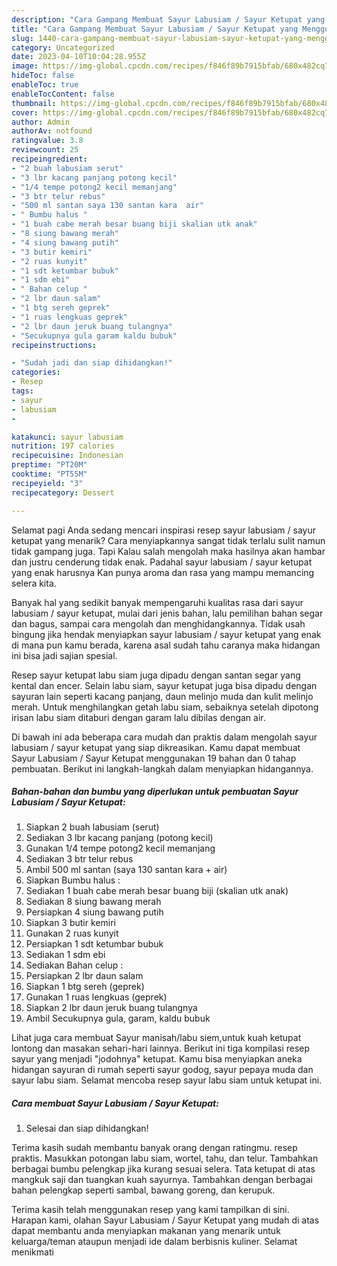 ```yaml
---
description: "Cara Gampang Membuat Sayur Labusiam / Sayur Ketupat yang Menggugah Selera, Buat Buka Puasa}"
title: "Cara Gampang Membuat Sayur Labusiam / Sayur Ketupat yang Menggugah Selera, Buat Buka Puasa}"
slug: 1440-cara-gampang-membuat-sayur-labusiam-sayur-ketupat-yang-menggugah-selera-buat-buka-puasa
category: Uncategorized
date: 2023-04-10T10:04:28.955Z
image: https://img-global.cpcdn.com/recipes/f846f89b7915bfab/680x482cq70/sayur-labusiam-sayur-ketupat-foto-resep-utama.jpg
hideToc: false
enableToc: true
enableTocContent: false
thumbnail: https://img-global.cpcdn.com/recipes/f846f89b7915bfab/680x482cq70/sayur-labusiam-sayur-ketupat-foto-resep-utama.jpg
cover: https://img-global.cpcdn.com/recipes/f846f89b7915bfab/680x482cq70/sayur-labusiam-sayur-ketupat-foto-resep-utama.jpg
author: Admin
authorAv: notfound
ratingvalue: 3.8
reviewcount: 25
recipeingredient:
- "2 buah labusiam serut"
- "3 lbr kacang panjang potong kecil"
- "1/4 tempe potong2 kecil memanjang"
- "3 btr telur rebus"
- "500 ml santan saya 130 santan kara  air"
- " Bumbu halus "
- "1 buah cabe merah besar buang biji skalian utk anak"
- "8 siung bawang merah"
- "4 siung bawang putih"
- "3 butir kemiri"
- "2 ruas kunyit"
- "1 sdt ketumbar bubuk"
- "1 sdm ebi"
- " Bahan celup "
- "2 lbr daun salam"
- "1 btg sereh geprek"
- "1 ruas lengkuas geprek"
- "2 lbr daun jeruk buang tulangnya"
- "Secukupnya gula garam kaldu bubuk"
recipeinstructions:

- "Sudah jadi dan siap dihidangkan!"
categories:
- Resep
tags:
- sayur
- labusiam
- 

katakunci: sayur labusiam  
nutrition: 197 calories
recipecuisine: Indonesian
preptime: "PT20M"
cooktime: "PT55M"
recipeyield: "3"
recipecategory: Dessert

---
```



Selamat pagi Anda sedang mencari inspirasi resep sayur labusiam / sayur ketupat yang menarik? Cara menyiapkannya sangat tidak terlalu sulit namun tidak gampang juga. Tapi Kalau salah mengolah maka hasilnya akan hambar dan justru cenderung tidak enak. Padahal sayur labusiam / sayur ketupat yang enak harusnya Kan punya aroma dan rasa yang mampu memancing selera kita.


Banyak hal yang sedikit banyak mempengaruhi kualitas rasa dari sayur labusiam / sayur ketupat, mulai dari jenis bahan, lalu pemilihan bahan segar dan bagus, sampai cara mengolah dan menghidangkannya. Tidak usah bingung jika hendak menyiapkan sayur labusiam / sayur ketupat yang enak di mana pun kamu berada, karena asal sudah tahu caranya maka hidangan ini bisa jadi sajian spesial.

Resep sayur ketupat labu siam juga dipadu dengan santan segar yang kental dan encer. Selain labu siam, sayur ketupat juga bisa dipadu dengan sayuran lain seperti kacang panjang, daun melinjo muda dan kulit melinjo merah. Untuk menghilangkan getah labu siam, sebaiknya setelah dipotong irisan labu siam ditaburi dengan garam lalu dibilas dengan air.


Di bawah ini ada beberapa cara mudah dan praktis dalam mengolah sayur labusiam / sayur ketupat yang siap dikreasikan. Kamu dapat membuat Sayur Labusiam / Sayur Ketupat menggunakan 19 bahan dan 0 tahap pembuatan. Berikut ini langkah-langkah dalam menyiapkan hidangannya.

<!--inarticleads1-->

##### Bahan-bahan dan bumbu yang diperlukan untuk pembuatan Sayur Labusiam / Sayur Ketupat:

1. Siapkan 2 buah labusiam (serut)
1. Sediakan 3 lbr kacang panjang (potong kecil)
1. Gunakan 1/4 tempe potong2 kecil memanjang
1. Sediakan 3 btr telur rebus
1. Ambil 500 ml santan (saya 130 santan kara + air)
1. Siapkan  Bumbu halus :
1. Sediakan 1 buah cabe merah besar buang biji (skalian utk anak)
1. Sediakan 8 siung bawang merah
1. Persiapkan 4 siung bawang putih
1. Siapkan 3 butir kemiri
1. Gunakan 2 ruas kunyit
1. Persiapkan 1 sdt ketumbar bubuk
1. Sediakan 1 sdm ebi
1. Sediakan  Bahan celup :
1. Persiapkan 2 lbr daun salam
1. Siapkan 1 btg sereh (geprek)
1. Gunakan 1 ruas lengkuas (geprek)
1. Siapkan 2 lbr daun jeruk buang tulangnya
1. Ambil Secukupnya gula, garam, kaldu bubuk


Lihat juga cara membuat Sayur manisah/labu siem,untuk kuah ketupat lontong dan masakan sehari-hari lainnya. Berikut ini tiga kompilasi resep sayur yang menjadi &#34;jodohnya&#34; ketupat. Kamu bisa menyiapkan aneka hidangan sayuran di rumah seperti sayur godog, sayur pepaya muda dan sayur labu siam. Selamat mencoba resep sayur labu siam untuk ketupat ini. 

<!--inarticleads2-->

##### Cara membuat Sayur Labusiam / Sayur Ketupat:


1. Selesai dan siap dihidangkan!

Terima kasih sudah membantu banyak orang dengan ratingmu. resep praktis. Masukkan potongan labu siam, wortel, tahu, dan telur. Tambahkan berbagai bumbu pelengkap jika kurang sesuai selera. Tata ketupat di atas mangkuk saji dan tuangkan kuah sayurnya. Tambahkan dengan berbagai bahan pelengkap seperti sambal, bawang goreng, dan kerupuk. 

Terima kasih telah menggunakan resep yang kami tampilkan di sini. Harapan kami, olahan Sayur Labusiam / Sayur Ketupat yang mudah di atas dapat membantu anda menyiapkan makanan yang menarik untuk keluarga/teman ataupun menjadi ide dalam berbisnis kuliner. Selamat menikmati
